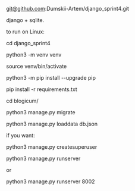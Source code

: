 
git@github.com:Dumskii-Artem/django_sprint4.git

django + sqlite.

to run on Linux:

cd django_sprint4

python3 -m venv venv

source venv/bin/activate

python3 -m pip install --upgrade pip

pip install -r requirements.txt

cd blogicum/

python3 manage.py migrate

python3 manage.py loaddata db.json 


if you want:

python3 manage.py createsuperuser

python3 manage.py runserver

or

python3 manage.py runserver 8002